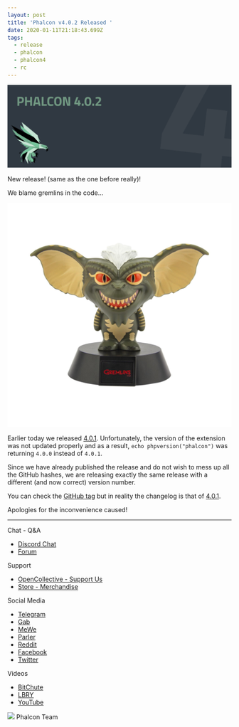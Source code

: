 ```yaml
---
layout: post
title: 'Phalcon v4.0.2 Released '
date: 2020-01-11T21:18:43.699Z
tags:
  - release
  - phalcon
  - phalcon4
  - rc
---
```

![](/assets/files/20200111-phalcon4.0.2.png)

New release! (same as the one before really)!

<!--more-->

We blame gremlins in the code...

![](/assets/files/gremlins.jpeg)

Earlier today we released [4.0.1](https://blog.phalcon.io/post/phalcon-v4-0-1-released). Unfortunately, the version of the extension was not updated properly and as a result, `echo phpversion("phalcon")` was returning `4.0.0` instead of `4.0.1`.

Since we have already published the release and do not wish to mess up all the GitHub hashes, we are releasing exactly the same release with a different (and now correct) version number.

You can check the [GitHub tag](https://github.com/phalcon/cphalcon/releases/tag/v4.0.2) but in reality the changelog is that of [4.0.1](https://github.com/phalcon/cphalcon/releases/tag/v4.0.1).

Apologies for the inconvenience caused!

<hr>

Chat - Q&A

* [Discord Chat](https://phalcon.io/discord)
* [Forum](https://phalcon.link/forum)

Support

* [OpenCollective - Support Us](https://phalcon.io/fund)
* [Store - Merchandise](https://phalcon.io/store)

Social Media

* [Telegram](https://phalcon.io/telegram)
* [Gab](https://phalcon.io/gab)
* [MeWe](https://phalcon.io/mewe)
* [Parler](https://phalcon.io/parler)
* [Reddit](https://phalcon.io/reddit)
* [Facebook](https://phalcon.io/fb)
* [Twitter](https://phalcon.io/t)

Videos

* [BitChute](https://phalcon.io/bitchute)
* [LBRY](https://phalcon.io/lbry)
* [YouTube](https://phalcon.io/youtube)

![](https://assets.phalcon.io/phalcon/images/emoji/heart.png) Phalcon Team
